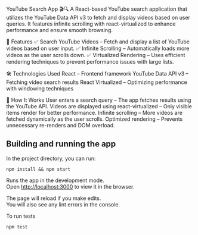 YouTube Search App 🎬🔍
A React-based YouTube search application that utilizes the YouTube Data API v3 to fetch and display videos based on user queries. It features infinite scrolling with react-virtualized to enhance performance and ensure smooth browsing.

🚀 Features
✅ Search YouTube Videos – Fetch and display a list of YouTube videos based on user input.
✅ Infinite Scrolling – Automatically loads more videos as the user scrolls down.
✅ Virtualized Rendering – Uses efficient rendering techniques to prevent performance issues with large lists.

🛠️ Technologies Used
React – Frontend framework
YouTube Data API v3 – Fetching video search results
React Virtualized – Optimizing performance with windowing techniques

📌 How It Works
User enters a search query – The app fetches results using the YouTube API.
Videos are displayed using react-virtualized – Only visible items render for better performance.
Infinite scrolling – More videos are fetched dynamically as the user scrolls.
Optimized rendering – Prevents unnecessary re-renders and DOM overload.

## Building and running the app

In the project directory, you can run:

`npm install && npm start`

Runs the app in the development mode.\
Open [http://localhost:3000](http://localhost:3000) to view it in the browser.

The page will reload if you make edits.\
You will also see any lint errors in the console.

To run tests

`npm test`
